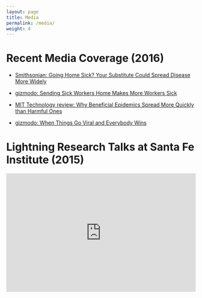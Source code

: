 ```yaml
---
layout: page
title: Media
permalink: /media/
weight: 4
---
```


# Recent Media Coverage (2016)

*   [Smithsonian: Going Home Sick? Your Substitute Could Spread Disease More Widely](http://www.smithsonianmag.com/smart-news/substitute-workers-could-make-workplace-illness-worse-180959979/?no-ist)

*   [gizmodo: Sending Sick Workers Home Makes More Workers Sick](http://gizmodo.com/sending-sick-workers-home-makes-more-workers-sick-1784713196)

*   [MIT Technology review: Why Beneficial Epidemics Spread More Quickly than Harmful Ones](https://www.technologyreview.com/s/601298/why-beneficial-epidemics-spread-more-quickly-than-harmful-ones/)

*   [gizmodo: When Things Go Viral and Everybody Wins](http://gizmodo.com/when-things-go-viral-and-everybody-wins-1769950969)

# Lightning Research Talks at Santa Fe Institute (2015)

<iframe width="100%" height="315" src="http://www.youtube.com/embed/9OXqZ1n6NPQ?start=547" frameborder="0" allowfullscreen="allowfullscreen"></iframe>
